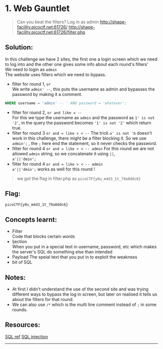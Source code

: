 # 1. Web Gauntlet

> Can you beat the filters?
Log in as admin http://shape-facility.picoctf.net:61726/ http://shape-facility.picoctf.net:61726/filter.php

## Solution:
In this challenge we have 2 sites, the first one a login screen which we need to log into and the other one gives some info about each round's filters'  
We need to login as `admin`  
The website uses filters which we need to bypass.  
- filter for round 1, `or`  
We write `admin' --`, this puts the username as admin and bypasses the password by making it a comment.  
```sql
WHERE username = 'admin' -- ' AND password = 'whatever';
```  
- filter for round 2, `or and like = --`  
For this we type the username as `admin` and the password as `1' is not '2'`, in the query the password becomes `'1' is not '2'` which return true.  
- filter for round 3 `or and = like > < --`
The trick `a' is not 'b` doesn't work in this challenge, there might be a filter blocking it.
So we use `admin';` , the `;` here end the statement, so it never checks the password.
- filter for round 4 `or and = like > < -- admin`
For this round we are not allowed `admin` string, so we concatenate it using `||`,  
`a'||'dmin';`
- filter for round 4 `or and = like > < -- admin`  
`a'||'dmin';` works as well for this round !

> we got the flag in filter.php as `picoCTF{y0u_m4d3_1t_79a0ddc6}`

## Flag:

```
picoCTF{y0u_m4d3_1t_79a0ddc6}
```

## Concepts learnt:

- Filter  
Code that blocks certain words
- Ijection  
When you put in a special text in username, password, etc which makes the server's SQL do something else than intended
- Payload
The speial text that you put in to exploit the weakness
- bit of SQL

## Notes:

- At first I didn't understand the use of the second site and was trying different ways to bypass the log in screen, but later on realised it tells us about the filters for that round.
- We can also use `/*` which is the multi line comment instead of `;` in some rounds.

## Resources:
[SQL ref](https://www.w3schools.com/sql/sql_injection.asp)
[SQL injection](https://portswigger.net/support/sql-injection-bypassing-common-filters)

***
